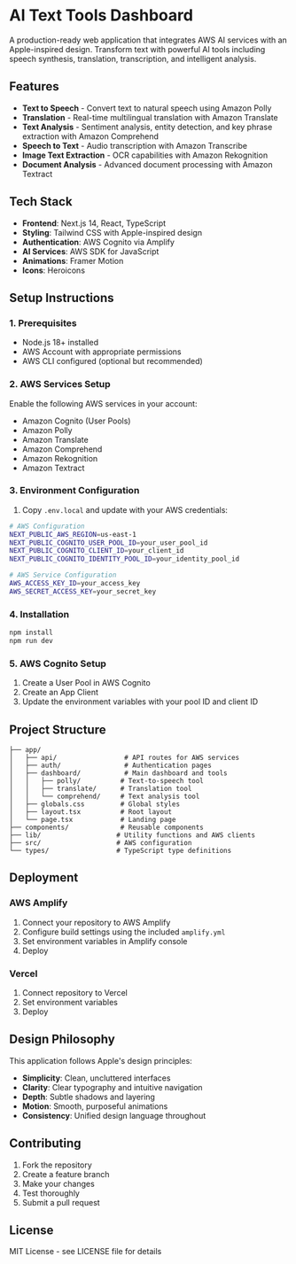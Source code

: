 # AI Text Tools Dashboard

A production-ready web application that integrates AWS AI services with an Apple-inspired design. Transform text with powerful AI tools including speech synthesis, translation, transcription, and intelligent analysis.

## Features

- **Text to Speech** - Convert text to natural speech using Amazon Polly
- **Translation** - Real-time multilingual translation with Amazon Translate
- **Text Analysis** - Sentiment analysis, entity detection, and key phrase extraction with Amazon Comprehend
- **Speech to Text** - Audio transcription with Amazon Transcribe
- **Image Text Extraction** - OCR capabilities with Amazon Rekognition
- **Document Analysis** - Advanced document processing with Amazon Textract

## Tech Stack

- **Frontend**: Next.js 14, React, TypeScript
- **Styling**: Tailwind CSS with Apple-inspired design
- **Authentication**: AWS Cognito via Amplify
- **AI Services**: AWS SDK for JavaScript
- **Animations**: Framer Motion
- **Icons**: Heroicons

## Setup Instructions

### 1. Prerequisites

- Node.js 18+ installed
- AWS Account with appropriate permissions
- AWS CLI configured (optional but recommended)

### 2. AWS Services Setup

Enable the following AWS services in your account:
- Amazon Cognito (User Pools)
- Amazon Polly
- Amazon Translate
- Amazon Comprehend
- Amazon Rekognition
- Amazon Textract

### 3. Environment Configuration

1. Copy `.env.local` and update with your AWS credentials:

```bash
# AWS Configuration
NEXT_PUBLIC_AWS_REGION=us-east-1
NEXT_PUBLIC_COGNITO_USER_POOL_ID=your_user_pool_id
NEXT_PUBLIC_COGNITO_CLIENT_ID=your_client_id
NEXT_PUBLIC_COGNITO_IDENTITY_POOL_ID=your_identity_pool_id

# AWS Service Configuration
AWS_ACCESS_KEY_ID=your_access_key
AWS_SECRET_ACCESS_KEY=your_secret_key
```

### 4. Installation

```bash
npm install
npm run dev
```

### 5. AWS Cognito Setup

1. Create a User Pool in AWS Cognito
2. Create an App Client
3. Update the environment variables with your pool ID and client ID

## Project Structure

```
├── app/
│   ├── api/                 # API routes for AWS services
│   ├── auth/                # Authentication pages
│   ├── dashboard/           # Main dashboard and tools
│   │   ├── polly/          # Text-to-speech tool
│   │   ├── translate/      # Translation tool
│   │   └── comprehend/     # Text analysis tool
│   ├── globals.css         # Global styles
│   ├── layout.tsx          # Root layout
│   └── page.tsx            # Landing page
├── components/             # Reusable components
├── lib/                   # Utility functions and AWS clients
├── src/                   # AWS configuration
└── types/                 # TypeScript type definitions
```

## Deployment

### AWS Amplify

1. Connect your repository to AWS Amplify
2. Configure build settings using the included `amplify.yml`
3. Set environment variables in Amplify console
4. Deploy

### Vercel

1. Connect repository to Vercel
2. Set environment variables
3. Deploy

## Design Philosophy

This application follows Apple's design principles:
- **Simplicity**: Clean, uncluttered interfaces
- **Clarity**: Clear typography and intuitive navigation
- **Depth**: Subtle shadows and layering
- **Motion**: Smooth, purposeful animations
- **Consistency**: Unified design language throughout

## Contributing

1. Fork the repository
2. Create a feature branch
3. Make your changes
4. Test thoroughly
5. Submit a pull request

## License

MIT License - see LICENSE file for details